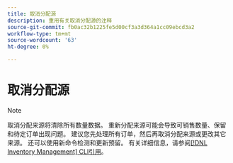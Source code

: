 ```yaml
---
title: 取消分配源
description: 重用有关取消分配源的注释
source-git-commit: fb0ac32b1225fe5d00cf3a3d364a1cc09ebcd3a2
workflow-type: tm+mt
source-wordcount: '63'
ht-degree: 0%

---
```


# 取消分配源

>[!NOTE]
>
>取消分配来源将清除所有数量数据。 重新分配来源可能会导致可销售数量、保留和待定订单出现问题。 建议您先处理所有订单，然后再取消分配来源或更改其它来源。 还可以使用新命令检测和更新预留。 有关详细信息，请参阅[[!DNL Inventory Management] CLI引用](../inventory-management/cli.md)。
